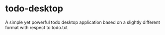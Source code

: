# todo-desktop
A simple yet powerful todo desktop application based on a slightly different format with respect to todo.txt
